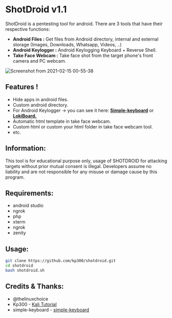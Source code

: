 # ShotDroid v1.1

ShotDroid is a pentesting tool for android. There are 3 tools that have their respective functions:
 - **Android Files :** Get files from Android directory, internal and external storage (Images, Downloads, Whatsapp, Videos, ..)
 - **Android Keylogger :** Android Keylogging Keyboard + Reverse Shell.
 - **Take Face Webcam :** Take face shot from the target phone's front camera and PC webcam.
 
 ![Screenshot from 2021-02-15 00-55-38](https://user-images.githubusercontent.com/58439463/107884649-b15d7880-6f28-11eb-929e-1f39e37e1f0e.png)
 
## Features !
 - Hide apps in android files.
 - Custom android directory.
 - For Android Keylogger -> you can see it here: [**Simple-keyboard**](https://github.com/rkkr/simple-keyboard/) or [**LokiBoard.**](https://github.com/IceWreck/LokiBoard-Android-Keylogger)
 - Automatic html template in take face webcam.
 - Custom html or custom your html folder in take face webcam tool.
 - etc.
 
## Information:
This tool is for educational purpose only, usage of SHOTDROID for attacking targets without prior mutual consent is illegal. Developers assume no liability and are not responsible for any misuse or damage cause by this program.
 
## Requirements:
 - android studio
 - ngrok
 - php
 - xterm
 - ngrok
 - zenity

## Usage:
```bash
git clone https://github.com/kp300/shotdroid.git
cd shotdroid
bash shotdroid.sh
```

## Credits & Thanks:
 - @thelinuxchoice
 - Kp300 - [Kali Tutorial](https://ko-fi.com/kalitutorial)
 - simple-keyboard - [simple-keyboard](https://github.com/rkkr/simple-keyboard/)
